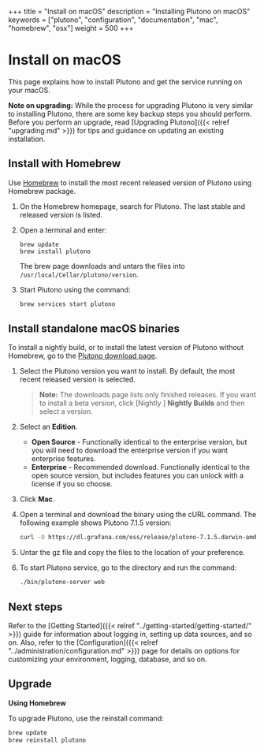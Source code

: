 +++
title = "Install on macOS"
description = "Installing Plutono on macOS"
keywords = ["plutono", "configuration", "documentation", "mac", "homebrew", "osx"]
weight = 500
+++

# Install on macOS

This page explains how to install Plutono and get the service running on your macOS.

**Note on upgrading:** While the process for upgrading Plutono is very similar to installing Plutono, there are some key backup steps you should perform. Before you perform an upgrade, read [Upgrading Plutono]({{< relref "upgrading.md" >}}) for tips and guidance on updating an existing installation.

## Install with Homebrew

Use [Homebrew](http://brew.sh/) to install the most recent released version of Plutono using Homebrew package.

1. On the Homebrew homepage, search for Plutono. The last stable and released version is listed.
1. Open a terminal and enter:
    ```
   brew update
   brew install plutono
   ```

   The brew page downloads and untars the files into `/usr/local/Cellar/plutono/version`.

1. Start Plutono using the command:
   ```bash
   brew services start plutono
   ```

## Install standalone macOS binaries

To install a nightly build, or to install the latest version of Plutono  without Homebrew, go to the [Plutono download page](https://grafana.com/grafana/download/7.3.0-381ff45epre?platform=mac).

1. Select the Plutono version you want to install. By default, the most recent released version is selected.

   > **Note:** The downloads page lists only finished releases. If you want to install a beta version, click [Nightly ] **Nightly Builds** and then select a version.

1. Select an **Edition**.
   * **Open Source** - Functionally identical to the enterprise version, but you will need to download the enterprise version if you want enterprise features.
   * **Enterprise** - Recommended download. Functionally identical to the open source version, but includes features you can unlock with a license if you so choose.
1. Click **Mac**.
1. Open a terminal and download the binary using the cURL command. The following example shows Plutono 7.1.5 version:
   ```bash
   curl -O https://dl.grafana.com/oss/release/plutono-7.1.5.darwin-amd64.tar.gz
      ```
1.  Untar the gz file and copy the files to the location of your preference.
1.  To start Plutono service, go to the directory and run the command:
      ```bash
      ./bin/plutono-server web
      ```

## Next steps

Refer to the [Getting Started]({{< relref "../getting-started/getting-started/" >}}) guide for information about logging in, setting up data sources, and so on. Also, refer to the [Configuration]({{< relref "../administration/configuration.md" >}}) page for details on options for customizing your environment, logging, database, and so on.

## Upgrade

**Using Homebrew**

To upgrade Plutono, use the reinstall command:

```bash
brew update
brew reinstall plutono
```
